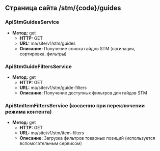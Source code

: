 ## Страница сайта /stm/{code}/guides

### ApiStmGuidesService
- **Метод:** get
  - **HTTP:** GET
  - **URL:** ma/site/v1/stm/guides
  - **Описание:** Получение списка гайдов STM (пагинация, сортировка, фильтры)

### ApiStmGuideFiltersService
- **Метод:** get
  - **HTTP:** GET
  - **URL:** ma/site/v1/stm/guide-filters
  - **Описание:** Получение доступных фильтров для гайдов STM

### ApiStmItemFiltersService (косвенно при переключении режима контента)
- **Метод:** get
  - **HTTP:** GET
  - **URL:** ma/site/v1/stm/item-filters
  - **Описание:** Загрузка фильтров товарных позиций (используется вспомогательным сервисом)

